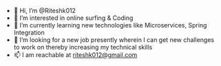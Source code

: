 - 👋 Hi, I’m @Riteshk012
- 👀 I’m interested in online surfing & Coding
- 🌱 I’m currently learning new technologies like Microservices, Spring Integration
- 💞️ I’m looking for a new job presently wherein I can get new challenges to work on thereby increasing my technical skills
- 📫 I am reachable at riteshk012@gmail.com

<!---
Riteshk012/Riteshk012 is a ✨ special ✨ repository because its `README.md` (this file) appears on your GitHub profile.
You can click the Preview link to take a look at your changes.
--->
